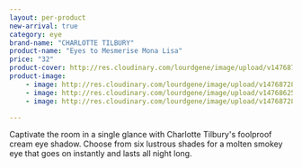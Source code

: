 ```yaml
---
layout: per-product
new-arrival: true
category: eye
brand-name: "CHARLOTTE TILBURY"
product-name: "Eyes to Mesmerise Mona Lisa"
price: "32"
product-cover: http://res.cloudinary.com/lourdgene/image/upload/v1476872888/eye/eyes-to-mesmerise/cover-image.jpg
product-image:
    - image: http://res.cloudinary.com/lourdgene/image/upload/v1476872888/eye/eyes-to-mesmerise/cover-image.jpg
    - image: http://res.cloudinary.com/lourdgene/image/upload/v1476862510/eye/eyes-to-mesmerise/eyes-to-mesmerise-mona-lisa550x550.jpg
    - image: http://res.cloudinary.com/lourdgene/image/upload/v1476872837/eye/eyes-to-mesmerise/mona-lisa-shade.jpg

---
```

Captivate the room in a single glance with Charlotte Tilbury's foolproof cream eye shadow. Choose from six lustrous shades for a molten smokey eye that goes on instantly and lasts all night long.

